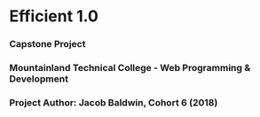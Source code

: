 <h1>Efficient 1.0</h1>
<h3>Capstone Project</h3>
<h3>Mountainland Technical College - Web Programming & Development</h3>
<h3>Project Author: Jacob Baldwin, Cohort 6 (2018)</h3>